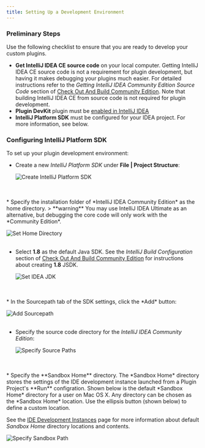 ```yaml
---
title: Setting Up a Development Environment
---
```


### Preliminary Steps

Use the following checklist to ensure that you are ready to develop your custom plugins.

- **Get IntelliJ IDEA CE source code** on your local computer. Getting IntelliJ IDEA CE source code is not a requirement for plugin development, but having it makes debugging your plugins much easier. For detailed instructions refer to the _Getting IntelliJ IDEA Community Edition Source Code_ section of [Check Out And Build Community Edition](upsource:///README.md). Note that building IntelliJ IDEA CE from source code is not required for plugin development.
- **Plugin DevKit** plugin must be [enabled in IntelliJ IDEA](https://www.jetbrains.com/help/idea/managing-plugins.html)
- **IntelliJ Platform SDK** must be configured for your IDEA project. For more information, see below.
  
### Configuring IntelliJ Platform SDK
  
To set up your plugin development environment:

*  Create a new *IntelliJ Platform SDK* under **File \| Project Structure**:

   ![Create IntelliJ Platform SDK](img/create_intellij_idea_sdk.png)
<br/>
<br/>
*  Specify the installation folder of *IntelliJ IDEA Community Edition* as the home directory.
> **warning** You may use IntelliJ IDEA Ultimate as an alternative, but debugging the core code will only work with the *Community Edition*.

   ![Set Home Directory](img/set_home_directory.png)
<br/>
<br/>      
*  Select **1.8** as the default Java SDK. See the _IntelliJ Build Configuration_ section of [Check Out And Build Community Edition](upsource:///README.md) for instructions about creating **1.8** JSDK.

   ![Set IDEA JDK](img/set_java_sdk.png)
<br/>
<br/>
*  In the Sourcepath tab of the SDK settings, click the *Add* button:

   ![Add Sourcepath](img/add_sourcepath.png)
<br/>
<br/>
*  Specify the source code directory for the *IntelliJ IDEA Community Edition*:

   ![Specify Source Paths](img/community_sources_directory.png)
<br/>
<br/>
*  Specify the **Sandbox Home** directory.  
   The *Sandbox Home* directory stores the settings of the IDE development instance launched from a Plugin Project's **Run** configration.
   Shown below is the default *Sandbox Home* directory for a user on Mac OS X. Any directory can be chosen as the *Sandbox Home* location. 
   Use the ellipsis button (shown below) to define a custom location.  
   
   See the [IDE Development Instances](/basics/ide_development_instance.md) page for more information about default *Sandbox Home* directory
   locations and contents.  
  
   ![Specify Sandbox Path](img/plugins-sandbox.png)